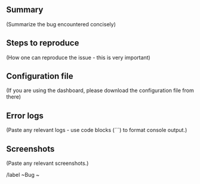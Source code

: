 ## Summary

(Summarize the bug encountered concisely)

## Steps to reproduce

(How one can reproduce the issue - this is very important)

## Configuration file

(If you are using the dashboard, please download the configuration file from there)

## Error logs

(Paste any relevant logs - use code blocks (```) to format console output.)

## Screenshots

(Paste any relevant screenshots.)

/label ~Bug ~